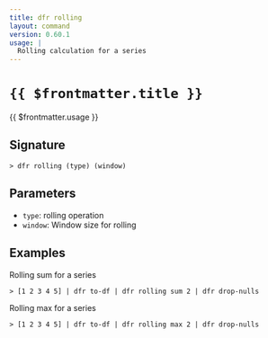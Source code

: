 ```yaml
---
title: dfr rolling
layout: command
version: 0.60.1
usage: |
  Rolling calculation for a series
---
```


# `{{ $frontmatter.title }}`

<div style='white-space: pre-wrap;'>{{ $frontmatter.usage }}</div>

## Signature

`> dfr rolling (type) (window)`

## Parameters

- `type`: rolling operation
- `window`: Window size for rolling

## Examples

Rolling sum for a series

```shell
> [1 2 3 4 5] | dfr to-df | dfr rolling sum 2 | dfr drop-nulls
```

Rolling max for a series

```shell
> [1 2 3 4 5] | dfr to-df | dfr rolling max 2 | dfr drop-nulls
```
